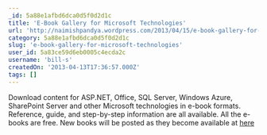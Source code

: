 ```yaml
---
_id: 5a88e1afbd6dca0d5f0d2d1c
title: 'E-Book Gallery for Microsoft Technologies'
url: 'http://naimishpandya.wordpress.com/2013/04/15/e-book-gallery-for-microsoft-technologies/?'
category: 5a88e1afbd6dca0d5f0d2d1c
slug: 'e-book-gallery-for-microsoft-technologies'
user_id: 5a83ce59d6eb0005c4ecda2c
username: 'bill-s'
createdOn: '2013-04-13T17:36:57.000Z'
tags: []
---
```


Download content for ASP.NET, Office, SQL Server, Windows Azure, SharePoint Server and other Microsoft technologies in e-book formats. Reference, guide, and step-by-step information are all available. All the e-books are free. New books will be posted as they become available at <a href="http://social.technet.microsoft.com/wiki/contents/articles/11608.e-book-gallery-for-microsoft-technologies.aspx#SP2013Explore" target="_blank">here</a>

